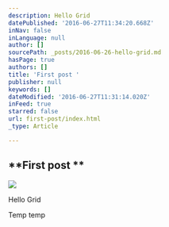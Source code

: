 ```yaml
---
description: Hello Grid
datePublished: '2016-06-27T11:34:20.668Z'
inNav: false
inLanguage: null
author: []
sourcePath: _posts/2016-06-26-hello-grid.md
hasPage: true
authors: []
title: 'First post '
publisher: null
keywords: []
dateModified: '2016-06-27T11:31:14.020Z'
inFeed: true
starred: false
url: first-post/index.html
_type: Article

---
```

## **First post **
![](https://the-grid-user-content.s3-us-west-2.amazonaws.com/2aebf077-9db3-40b2-bb02-d3ebff4947dc.jpg)

Hello Grid

Temp temp